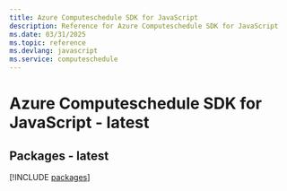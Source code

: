 ```yaml
---
title: Azure Computeschedule SDK for JavaScript
description: Reference for Azure Computeschedule SDK for JavaScript
ms.date: 03/31/2025
ms.topic: reference
ms.devlang: javascript
ms.service: computeschedule
---
```

# Azure Computeschedule SDK for JavaScript - latest
## Packages - latest
[!INCLUDE [packages](computeschedule-index.md)]